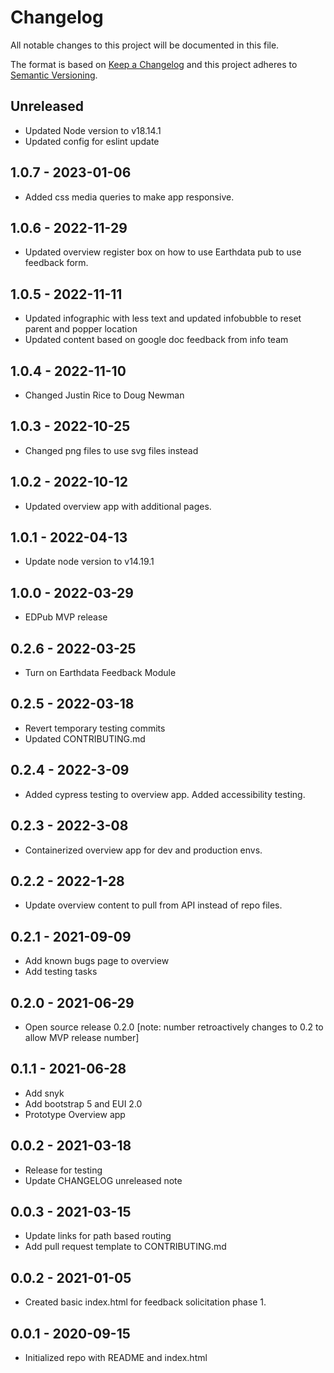 # Changelog

All notable changes to this project will be documented in this file.

The format is based on [Keep a Changelog](http://keepachangelog.com/en/1.0.0/)
and this project adheres to [Semantic Versioning](http://semver.org/spec/v2.0.0.html).

## Unreleased

<!-- Unreleased changes can be added here. -->
 - Updated Node version to v18.14.1
 - Updated config for eslint update

## 1.0.7 - 2023-01-06

- Added css media queries to make app responsive.

## 1.0.6 - 2022-11-29

- Updated overview register box on how to use Earthdata pub to use feedback form.

## 1.0.5 - 2022-11-11

- Updated infographic with less text and updated infobubble to reset parent and popper location
- Updated content based on google doc feedback from info team
  
## 1.0.4 - 2022-11-10

- Changed Justin Rice to Doug Newman

## 1.0.3 - 2022-10-25

- Changed png files to use svg files instead

## 1.0.2 - 2022-10-12

- Updated overview app with additional pages.

## 1.0.1 - 2022-04-13

- Update node version to v14.19.1

## 1.0.0 - 2022-03-29

- EDPub MVP release

## 0.2.6 - 2022-03-25

- Turn on Earthdata Feedback Module

## 0.2.5 - 2022-03-18

- Revert temporary testing commits
- Updated CONTRIBUTING.md

## 0.2.4 - 2022-3-09

- Added cypress testing to overview app.  Added accessibility testing.

## 0.2.3 - 2022-3-08

- Containerized overview app for dev and production envs.

## 0.2.2 - 2022-1-28

- Update overview content to pull from API instead of repo files.

## 0.2.1 - 2021-09-09

- Add known bugs page to overview
- Add testing tasks

## 0.2.0 - 2021-06-29

- Open source release 0.2.0 [note: number retroactively changes to 0.2 to allow MVP release number]

## 0.1.1 - 2021-06-28

- Add snyk
- Add bootstrap 5 and EUI 2.0
- Prototype Overview app

## 0.0.2 - 2021-03-18

- Release for testing
- Update CHANGELOG unreleased note

## 0.0.3 - 2021-03-15

- Update links for path based routing
- Add pull request template to CONTRIBUTING.md

## 0.0.2 - 2021-01-05

- Created basic index.html for feedback solicitation phase 1.

## 0.0.1 - 2020-09-15

- Initialized repo with README and index.html
